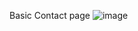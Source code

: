 Basic Contact page
![image](https://github.com/user-attachments/assets/767b8de3-ffb5-409a-92d2-cc035ae6a191)
